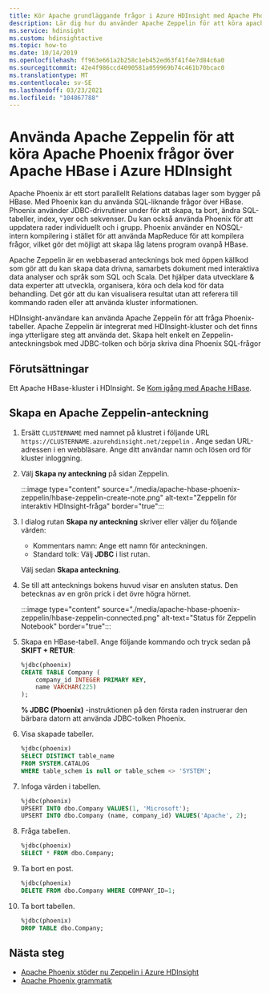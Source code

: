```yaml
---
title: Kör Apache grundläggande frågor i Azure HDInsight med Apache Phoenix
description: Lär dig hur du använder Apache Zeppelin för att köra apache Base-frågor med Phoenix.
ms.service: hdinsight
ms.custom: hdinsightactive
ms.topic: how-to
ms.date: 10/14/2019
ms.openlocfilehash: ff963e661a2b258c1eb452ed63f41f4e7d84c6a0
ms.sourcegitcommit: 42e4f986ccd4090581a059969b74c461b70bcac0
ms.translationtype: MT
ms.contentlocale: sv-SE
ms.lasthandoff: 03/23/2021
ms.locfileid: "104867788"
---
```

# <a name="use-apache-zeppelin-to-run-apache-phoenix-queries-over-apache-hbase-in-azure-hdinsight"></a>Använda Apache Zeppelin för att köra Apache Phoenix frågor över Apache HBase i Azure HDInsight

Apache Phoenix är ett stort parallellt Relations databas lager som bygger på HBase. Med Phoenix kan du använda SQL-liknande frågor över HBase. Phoenix använder JDBC-drivrutiner under för att skapa, ta bort, ändra SQL-tabeller, index, vyer och sekvenser.  Du kan också använda Phoenix för att uppdatera rader individuellt och i grupp. Phoenix använder en NOSQL-intern kompilering i stället för att använda MapReduce för att kompilera frågor, vilket gör det möjligt att skapa låg latens program ovanpå HBase.

Apache Zeppelin är en webbaserad antecknings bok med öppen källkod som gör att du kan skapa data drivna, samarbets dokument med interaktiva data analyser och språk som SQL och Scala. Det hjälper data utvecklare & data experter att utveckla, organisera, köra och dela kod för data behandling. Det gör att du kan visualisera resultat utan att referera till kommando raden eller att använda kluster informationen.

HDInsight-användare kan använda Apache Zeppelin för att fråga Phoenix-tabeller. Apache Zeppelin är integrerat med HDInsight-kluster och det finns inga ytterligare steg att använda det. Skapa helt enkelt en Zeppelin-anteckningsbok med JDBC-tolken och börja skriva dina Phoenix SQL-frågor

## <a name="prerequisites"></a>Förutsättningar

Ett Apache HBase-kluster i HDInsight. Se [Kom igång med Apache HBase](./apache-hbase-tutorial-get-started-linux.md).

## <a name="create-an-apache-zeppelin-note"></a>Skapa en Apache Zeppelin-anteckning

1. Ersätt `CLUSTERNAME` med namnet på klustret i följande URL `https://CLUSTERNAME.azurehdinsight.net/zeppelin` . Ange sedan URL-adressen i en webbläsare. Ange ditt användar namn och lösen ord för kluster inloggning.

1. Välj **Skapa ny anteckning** på sidan Zeppelin.

   :::image type="content" source="./media/apache-hbase-phoenix-zeppelin/hbase-zeppelin-create-note.png" alt-text="Zeppelin för interaktiv HDInsight-fråga" border="true":::

1. I dialog rutan **Skapa ny anteckning** skriver eller väljer du följande värden:

   - Kommentars namn: Ange ett namn för anteckningen.
   - Standard tolk: Välj **JDBC** i list rutan.

   Välj sedan **Skapa anteckning**.

1. Se till att antecknings bokens huvud visar en ansluten status. Den betecknas av en grön prick i det övre högra hörnet.

   :::image type="content" source="./media/apache-hbase-phoenix-zeppelin/hbase-zeppelin-connected.png" alt-text="Status för Zeppelin Notebook" border="true":::

1. Skapa en HBase-tabell. Ange följande kommando och tryck sedan på **SKIFT + RETUR**:

   ```sql
   %jdbc(phoenix)
   CREATE TABLE Company (
       company_id INTEGER PRIMARY KEY,
       name VARCHAR(225)
   );
   ```

   **% JDBC (Phoenix)** -instruktionen på den första raden instruerar den bärbara datorn att använda JDBC-tolken Phoenix.

1. Visa skapade tabeller.

   ```sql
   %jdbc(phoenix)
   SELECT DISTINCT table_name
   FROM SYSTEM.CATALOG
   WHERE table_schem is null or table_schem <> 'SYSTEM';
   ```

1. Infoga värden i tabellen.

   ```sql
   %jdbc(phoenix)
   UPSERT INTO dbo.Company VALUES(1, 'Microsoft');
   UPSERT INTO dbo.Company (name, company_id) VALUES('Apache', 2);
   ```

1. Fråga tabellen.

   ```sql
   %jdbc(phoenix)
   SELECT * FROM dbo.Company;
   ```

1. Ta bort en post.

   ```sql
   %jdbc(phoenix)
   DELETE FROM dbo.Company WHERE COMPANY_ID=1;
   ```

1. Ta bort tabellen.

   ```sql
   %jdbc(phoenix)
   DROP TABLE dbo.Company;
   ```

## <a name="next-steps"></a>Nästa steg

- [Apache Phoenix stöder nu Zeppelin i Azure HDInsight](/archive/blogs/ashish/apache-phoenix-now-supports-zeppelin-in-azure-hdinsight)
- [Apache Phoenix grammatik](https://phoenix.apache.org/language/index.html)